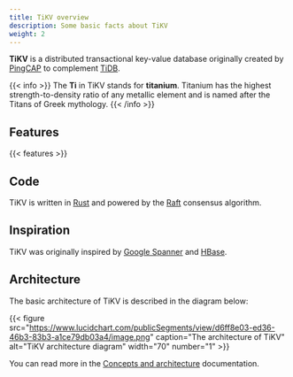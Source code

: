 ```yaml
---
title: TiKV overview
description: Some basic facts about TiKV
weight: 2
---
```


**TiKV** is a distributed transactional key-value database originally created by [PingCAP](https://pingcap.com/en) to complement [TiDB](https://github.com/pingcap/tidb).

{{< info >}}
The **Ti** in TiKV stands for **titanium**. Titanium has the highest strength-to-density ratio of any metallic element and is named after the Titans of Greek mythology.
{{< /info >}}

## Features

{{< features >}}

## Code

TiKV is written in [Rust](https://www.rust-lang.org) and powered by the [Raft](https://raft.github.io) consensus algorithm.

## Inspiration

TiKV was originally inspired by [Google Spanner](https://ai.google/research/pubs/pub39966) and [HBase](https://hbase.apache.org).

## Architecture

The basic architecture of TiKV is described in the diagram below:

{{< figure src="https://www.lucidchart.com/publicSegments/view/d6ff8e03-ed36-46b3-83b3-a1ce79db03a4/image.png" caption="The architecture of TiKV" alt="TiKV architecture diagram" width="70" number="1" >}}

You can read more in the [Concepts and architecture](architecture) documentation.
